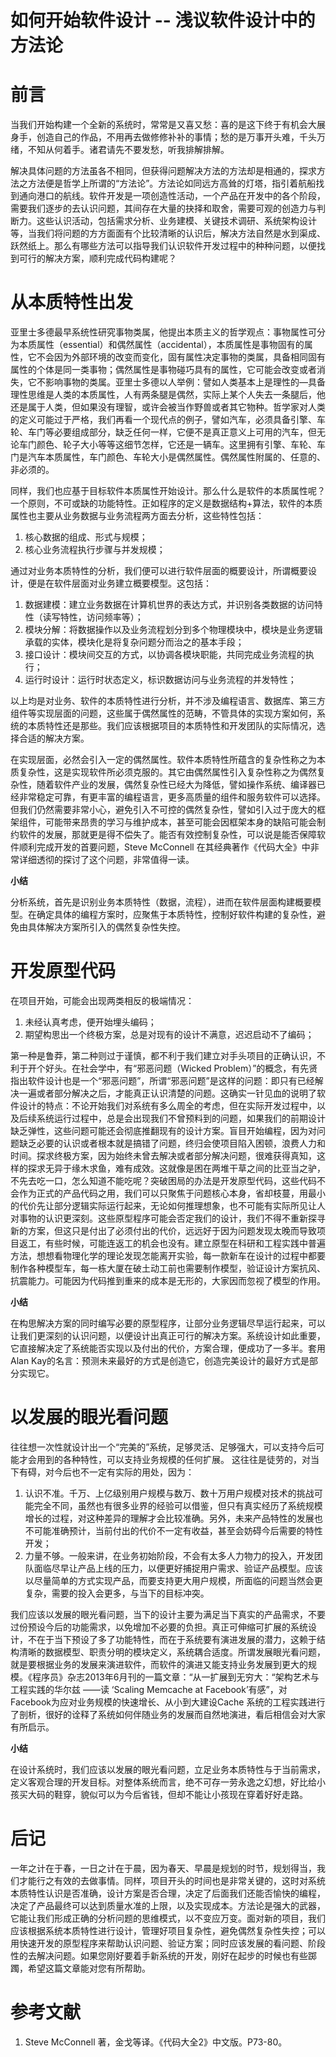如何开始软件设计 -- 浅议软件设计中的方法论
============================================

# 前言

当我们开始构建一个全新的系统时，常常是又喜又愁：喜的是这下终于有机会大展身手，创造自己的作品，不用再去做修修补补的事情；愁的是万事开头难，千头万绪，不知从何着手。诸君请先不要发愁，听我排解排解。

解决具体问题的方法虽各不相同，但获得问题解决方法的方法却是相通的，探求方法之方法便是哲学上所谓的“方法论”。方法论如同远方高耸的灯塔，指引着航船找到通向港口的航线。软件开发是一项创造性活动，一个产品在开发中的各个阶段，需要我们逐步的去认识问题，其间存在大量的抉择和取舍，需要可观的创造力与判断力。这些认识活动，包括需求分析、业务建模、关键技术调研、系统架构设计等，当我们将问题的方方面面有个比较清晰的认识后，解决方法自然是水到渠成、跃然纸上。那么有哪些方法可以指导我们认识软件开发过程中的种种问题，以便找到可行的解决方案，顺利完成代码构建呢？

# 从本质特性出发

亚里士多德最早系统性研究事物类属，他提出本质主义的哲学观点：事物属性可分为本质属性（essential）和偶然属性（accidental），本质属性是事物固有的属性，它不会因为外部环境的改变而变化，固有属性决定事物的类属，具备相同固有属性的个体是同一类事物；偶然属性是事物碰巧具有的属性，它可能会改变或者消失，它不影响事物的类属。亚里士多德以人举例：譬如人类基本上是理性的—具备理性思维是人类的本质属性，人有两条腿是偶然，实际上某个人失去一条腿后，他还是属于人类，但如果没有理智，或许会被当作野兽或者其它物种。哲学家对人类的定义可能过于严格，我们再看一个现代点的例子，譬如汽车，必须具备引擎、车轮、车门等必要组成部分，缺乏任何一样，它便不是真正意义上可用的汽车，但无论车门颜色、轮子大小等等这细节怎样，它还是一辆车。这里拥有引擎、车轮、车门是汽车本质属性，车门颜色、车轮大小是偶然属性。偶然属性附属的、任意的、非必须的。

同样，我们也应基于目标软件本质属性开始设计。那么什么是软件的本质属性呢？一个原则，不可或缺的功能特性。正如程序的定义是数据结构+算法，软件的本质属性也主要从业务数据与业务流程两方面去分析，这些特性包括：

1. 核心数据的组成、形式与规模；
1. 核心业务流程执行步骤与并发规模；

通过对业务本质特性的分析，我们便可以进行软件层面的概要设计，所谓概要设计，便是在软件层面对业务建立概要模型。这包括：

1. 数据建模：建立业务数据在计算机世界的表达方式，并识别各类数据的访问特性（读写特性，访问频率等）；
1. 模块分解：将数据操作以及业务流程划分到多个物理模块中，模块是业务逻辑承载的实体，模块化是将复杂问题分而治之的基本手段；
1. 接口设计：模块间交互的方式，以协调各模块职能，共同完成业务流程的执行；
1. 运行时设计：运行时状态定义，标识数据访问与业务流程的并发特性；

以上均是对业务、软件的本质特性进行分析，并不涉及编程语言、数据库、第三方组件等实现层面的问题，这些属于偶然属性的范畴，不管具体的实现方案如何，系统的本质特性还是那些。我们应该根据项目的本质特性和开发团队的实际情况，选择合适的解决方案。

在实现层面，必然会引入一定的偶然属性。软件本质特性所蕴含的复杂性称之为本质复杂性，这是实现软件所必须克服的。其它由偶然属性引入复杂性称之为偶然复杂性，随着软件产业的发展，偶然复杂性已经大为降低，譬如操作系统、编译器已经非常稳定可靠，有更丰富的编程语言，更多高质量的组件和服务软件可以选择。但我们仍然需要非常小心，避免引入不可控的偶然复杂性，譬如引入过于庞大的框架组件，可能带来昂贵的学习与维护成本，甚至可能会因框架本身的缺陷可能会制约软件的发展，那就更是得不偿失了。能否有效控制复杂性，可以说是能否保障软件顺利完成开发的首要问题，Steve McConnell 在其经典著作《代码大全》中非常详细透彻的探讨了这个问题，非常值得一读。

**小结**

分析系统，首先是识别业务本质特性（数据，流程），进而在软件层面构建概要模型。在确定具体的编程方案时，应聚焦于本质特性，控制好软件构建的复杂性，避免由具体解决方案所引入的偶然复杂性失控。

# 开发原型代码

在项目开始，可能会出现两类相反的极端情况：

1. 未经认真考虑，便开始埋头编码；
1. 期望构思出一个终极方案，总是对现有的设计不满意，迟迟启动不了编码；

第一种是鲁莽，第二种则过于谨慎，都不利于我们建立对手头项目的正确认识，不利于开个好头。在社会学中，有“邪恶问题（Wicked Problem）”的概念，有先贤指出软件设计也是一个“邪恶问题”，所谓“邪恶问题”是这样的问题：即只有已经解决一遍或者部分解决之后，才能真正认识清楚的问题。这确实一针见血的说明了软件设计的特点：不论开始我们对系统有多么周全的考虑，但在实际开发过程中，以及后续系统运行过程中，总是会出现我们不曾预料到的问题，如果我们的前期设计缺乏弹性，这些问题可能还会彻底推翻现有的设计方案。盲目开始编程，因为对问题缺乏必要的认识或者根本就是搞错了问题，终归会使项目陷入困顿，浪费人力和时间。探求终极方案，因为始终未曾去解决或者部分解决问题，很难获得真知，这样的探求无异于缘木求鱼，难有成效。这就像是困在两堆干草之间的比亚当之驴，不先去吃一口，怎么知道不能吃呢？突破困局的办法是开发原型代码，这些代码不会作为正式的产品代码之用，我们可以只聚焦于问题核心本身，省却枝蔓，用最小的代价先让部分逻辑实际运行起来，无论如何推理想象，也不可能有实际所见让人对事物的认识更深刻。这些原型程序可能会否定我们的设计，我们不得不重新探寻新的方案，但这只是付出了必须付出的代价，远远好于因为问题发现太晚而导致项目返工，有些时候，可能连返工的机会也没有。建立原型在科研和工程实践中普遍方法，想想看物理化学的理论发现怎能离开实验，每一款新车在设计的过程中都要制作各种模型车，每一栋大厦在破土动工前也需要制作模型，验证设计方案抗风、抗震能力。可能因为代码推到重来的成本是无形的，大家因而忽视了模型的作用。

**小结**

在构思解决方案的同时编写必要的原型程序，让部分业务逻辑尽早运行起来，可以让我们更深刻的认识问题，以便设计出真正可行的解决方案。系统设计如此重要，它直接解决定了系统能否实现以及付出的代价，方案合理，便成功了一多半。套用Alan Kay的名言：预测未来最好的方式是创造它，创造完美设计的最好方式是部分实现它。

# 以发展的眼光看问题

往往想一次性就设计出一个“完美的”系统，足够灵活、足够强大，可以支持今后可能才会用到的各种特性，可以支持业务规模的任何扩展。 这往往是徒劳的，对当下有碍，对今后也不一定有实际的用处，因为：

1. 认识不准。千万、上亿级别用户规模与数万、数十万用户规模对技术的挑战可能完全不同，虽然也有很多业界的经验可以借鉴，但只有真实经历了系统规模增长的过程，对这种差异的理解才会比较准确。另外，未来产品特性的发展也不可能准确预计，当前付出的代价不一定有收益，甚至会妨碍今后需要的特性开发；
1. 力量不够。一般来讲，在业务初始阶段，不会有太多人力物力的投入，开发团队面临尽早让产品上线的压力，以便更好捕捉用户需求、验证产品模型。应该以尽量简单的方式实现产品，而要支持更大用户规模，所面临的问题当然会更复杂，需要的投入会更多，与当下的目标冲突。

我们应该以发展的眼光看问题，当下的设计主要为满足当下真实的产品需求，不要过份预设今后的功能需求，以免增加不必要的负担。真正可伸缩可扩展的系统设计，不在于当下预设了多了功能特性，而在于系统要有演进发展的潜力，这赖于结构清晰的数据模型、职责分明的模块定义，系统耦合适度。所谓发展眼光看问题，就是要根据业务的发展来演进软件，而软件的演进又能支持业务发展到更大的规模。《程序员》杂志2013年6月刊的一篇文章：“从一扩展到无穷大：“架构艺术与工程实践的华尔兹 ——读 ‘Scaling Memcache at Facebook’有感”，对Facebook为应对业务规模的快速增长、从小到大建设Cache 系统的工程实践进行了剖析，很好的诠释了系统如何伴随业务的发展而自然地演进，看后相信会对大家有所启示。

**小结**

在设计系统时，我们应该以发展的眼光看问题，立足业务本质特性与于当前需求，定义客观合理的开发目标。对整体系统而言，绝不可存一劳永逸之幻想，好比给小孩买大码的鞋穿，貌似可以为今后省钱，但却不能让小孩现在穿着好好走路。

# 后记

一年之计在于春，一日之计在于晨，因为春天、早晨是规划的时节，规划得当，我们才能行之有效的去做事情。同样，项目开头的时间也是非常关键的，这时对系统本质特性认识是否准确，设计方案是否合理，决定了后面我们还能否愉快的编程，决定了产品最终可以达到质量水准的上限，以及实现成本。方法论是强大的武器，它能让我们形成正确的分析问题的思维模式，以不变应万变。面对新的项目，我们应该根据系统本质特性进行设计，管理好项目复杂性，避免偶然复杂性失控；可以用快速开发的原型程序来帮助认识问题、验证方案；同时应该发展的看问题、阶段性的去解决问题。如果您刚好要着手新系统的开发，刚好在起步的时候也有些踯躅，希望这篇文章能对您有所帮助。

# 参考文献
1. Steve McConnell 著，金戈等译。《代码大全2》中文版。P73-80。
